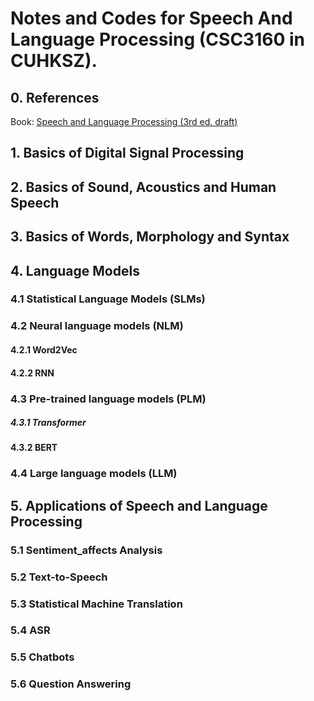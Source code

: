 # Notes and Codes for Speech And Language Processing (CSC3160 in CUHKSZ). 

## 0. References
Book: [Speech and Language Processing (3rd ed. draft)](https://web.stanford.edu/~jurafsky/slp3/)
## 1. Basics of Digital Signal Processing
## 2. Basics of Sound, Acoustics and Human Speech
## 3. Basics of Words, Morphology and Syntax
## 4. Language Models
### 4.1 Statistical Language Models (SLMs)
### 4.2 Neural language models (NLM)
#### 4.2.1 Word2Vec
#### 4.2.2 RNN
### 4.3 Pre-trained language models (PLM)
##### 4.3.1 Transformer
#### 4.3.2 BERT
### 4.4 Large language models (LLM)
## 5. Applications of Speech and Language Processing
### 5.1 Sentiment_affects Analysis
### 5.2 Text-to-Speech
### 5.3 Statistical Machine Translation
### 5.4 ASR
### 5.5 Chatbots
### 5.6 Question Answering

